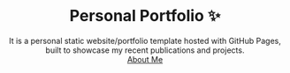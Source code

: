<!-- PROJECT LOGO -->
<br />
<p align="center">
  <h1 align="center">Personal Portfolio ✨</h1>
<p align="center">
    It is a personal static website/portfolio template hosted with GitHub Pages, built to showcase my recent publications and projects. 
    <br />
    <a href="https://jie2016g.github.io/jiegao/">About Me</a>
  </p>
</p>
